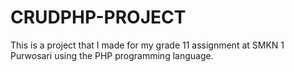 # CRUDPHP-PROJECT
This is a project that I made for my grade 11 assignment at SMKN 1 Purwosari using the PHP programming language.

